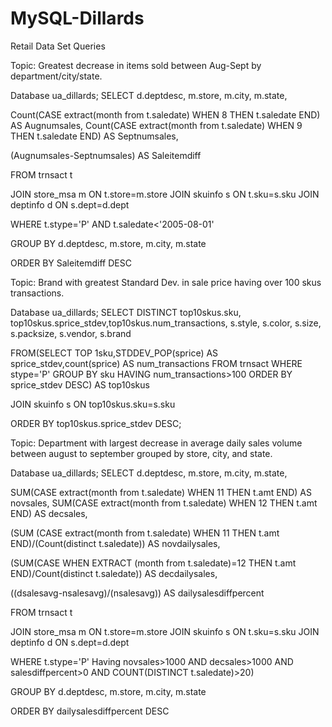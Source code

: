 # MySQL-Dillards
Retail Data Set Queries  

Topic: Greatest decrease in items sold between Aug-Sept by department/city/state.

Database ua_dillards;
SELECT d.deptdesc, m.store, m.city, m.state,

Count(CASE extract(month from t.saledate) WHEN 8 THEN t.saledate END) AS Augnumsales,
Count(CASE extract(month from t.saledate) WHEN 9 THEN t.saledate END) AS Septnumsales,

(Augnumsales-Septnumsales) AS Saleitemdiff

FROM trnsact t

JOIN store_msa m ON t.store=m.store 
JOIN skuinfo s ON t.sku=s.sku
JOIN deptinfo d ON s.dept=d.dept

WHERE t.stype='P' AND t.saledate<'2005-08-01'

GROUP BY d.deptdesc, m.store, m.city, m.state

ORDER BY Saleitemdiff DESC


 Topic: Brand with greatest Standard Dev. in sale price having  over 100 skus transactions. 


Database ua_dillards;
SELECT DISTINCT top10skus.sku, top10skus.sprice_stdev,top10skus.num_transactions, s.style, s.color, s.size, s.packsize, s.vendor, s.brand

FROM(SELECT TOP 1sku,STDDEV_POP(sprice) AS sprice_stdev,count(sprice) AS num_transactions
FROM trnsact
WHERE stype='P'
GROUP BY sku
HAVING num_transactions>100
ORDER BY sprice_stdev DESC) AS top10skus

JOIN skuinfo s
ON top10skus.sku=s.sku

ORDER BY top10skus.sprice_stdev DESC;



Topic: Department with largest decrease in average daily sales volume between august to september grouped by store, city, and state.


Database ua_dillards;
SELECT d.deptdesc, m.store, m.city, m.state,

SUM(CASE extract(month from t.saledate) WHEN 11 THEN t.amt END) AS novsales,
SUM(CASE extract(month from t.saledate) WHEN 12 THEN t.amt END) AS decsales,

(SUM (CASE extract(month from t.saledate) WHEN 11 THEN t.amt END)/(Count(distinct t.saledate)) AS novdailysales,

(SUM(CASE WHEN EXTRACT (month from t.saledate)=12 THEN t.amt END)/Count(distinct t.saledate)) AS decdailysales,

((dsalesavg-nsalesavg)/(nsalesavg)) AS dailysalesdiffpercent

FROM trnsact t

JOIN store_msa m ON t.store=m.store 
JOIN skuinfo s ON t.sku=s.sku
JOIN deptinfo d ON s.dept=d.dept

WHERE t.stype='P'
Having novsales>1000 
AND decsales>1000 
AND salesdiffpercent>0 
AND COUNT(DISTINCT t.saledate)>20)


GROUP BY d.deptdesc, m.store, m.city, m.state

ORDER BY dailysalesdiffpercent DESC





